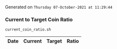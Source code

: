 Generated on `Thursday 07-October-2021 at 11:29:44`

### Current to Target Coin Ratio
`current_coin_ratio.sh`

Date|Current|Target|Ratio
---|---|---|---
